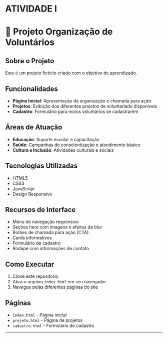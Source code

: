 # ATIVIDADE I

# 💚 Projeto Organização de Voluntários

##  Sobre o Projeto

Este é um projeto fictício criado com o objetivo de aprendizado.

##  Funcionalidades

- **Página Inicial**: Apresentação da organização e chamada para ação
- **Projetos**: Exibição dos diferentes projetos de voluntariado disponíveis
- **Cadastro**: Formulário para novos voluntários se cadastrarem

##  Áreas de Atuação

-  **Educação**: Suporte escolar e capacitação
-  **Saúde**: Campanhas de conscientização e atendimento básico
-  **Cultura e Inclusão**: Atividades culturais e sociais

##  Tecnologias Utilizadas

- HTML5
- CSS3
- JavaScript
- Design Responsivo

##  Recursos de Interface

- Menu de navegação responsivo
- Seções hero com imagens e efeitos de blur
- Botões de chamada para ação (CTA)
- Cards informativos
- Formulário de cadastro
- Rodapé com informações de contato

##  Como Executar

1. Clone este repositório
2. Abra o arquivo `index.html` em seu navegador
3. Navegue pelas diferentes páginas do site

##  Páginas

- `index.html` - Página inicial
- `projeto.html` - Página de projetos
- `cadastro.html` - Formulário de cadastro




---
